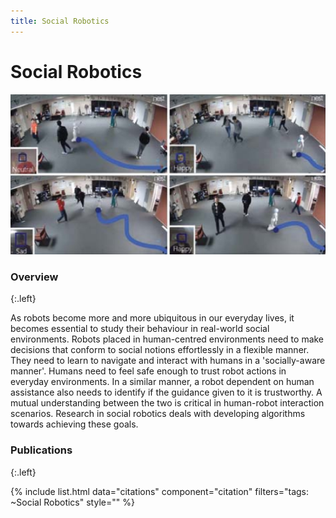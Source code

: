 ```yaml
---
title: Social Robotics
---
```


# Social Robotics

![affect2mm](/images/research/social-robotics-banner.jpg)

### Overview
{:.left}

As robots become more and more ubiquitous in our everyday lives, it becomes essential to study their behaviour in real-world social environments. Robots placed in human-centred environments need to make decisions that conform to social notions effortlessly in a flexible manner. They need to learn to navigate and interact with humans in a 'socially-aware manner'. Humans need to feel safe enough to trust robot actions in everyday environments. In a similar manner, a robot dependent on human assistance also needs to identify if the guidance given to it is trustworthy. A mutual understanding between the two is critical in human-robot interaction scenarios. Research in social robotics deals with developing algorithms towards achieving these goals.

### Publications
{:.left}

{%  include list.html 
    data="citations" 
    component="citation" 
    filters="tags: ~Social Robotics"
    style="" 
%}
